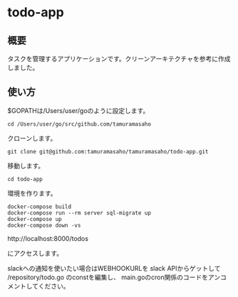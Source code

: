 # todo-app
## 概要
タスクを管理するアプリケーションです。クリーンアーキテクチャを参考に作成しました。

## 使い方

$GOPATHは/Users/user/goのように設定します。
```
cd /Users/user/go/src/github.com/tamuramasaho
```

クローンします。
```
git clone git@github.com:tamuramasaho/tamuramasaho/todo-app.git
```
移動します。
```
cd todo-app
```

環境を作ります。
```
docker-compose build
docker-compose run --rm server sql-migrate up
docker-compose up
docker-compose down -vs
```

http://localhost:8000/todos

にアクセスします。

slackへの通知を使いたい場合はWEBHOOKURLを
slack APIからゲットして
/repository/todo.go
のconstを編集し、
main.goのcron関係のコードをアンコメントしてください。